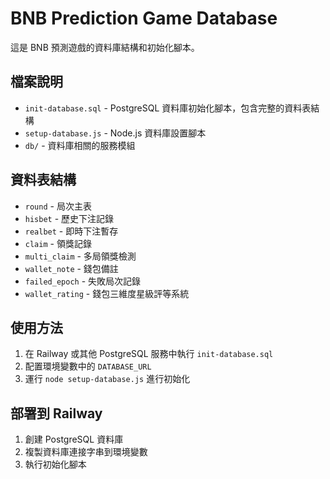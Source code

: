 # BNB Prediction Game Database

這是 BNB 預測遊戲的資料庫結構和初始化腳本。

## 檔案說明

- `init-database.sql` - PostgreSQL 資料庫初始化腳本，包含完整的資料表結構
- `setup-database.js` - Node.js 資料庫設置腳本
- `db/` - 資料庫相關的服務模組

## 資料表結構

- `round` - 局次主表
- `hisbet` - 歷史下注記錄
- `realbet` - 即時下注暫存
- `claim` - 領獎記錄
- `multi_claim` - 多局領獎檢測
- `wallet_note` - 錢包備註
- `failed_epoch` - 失敗局次記錄
- `wallet_rating` - 錢包三維度星級評等系統

## 使用方法

1. 在 Railway 或其他 PostgreSQL 服務中執行 `init-database.sql`
2. 配置環境變數中的 `DATABASE_URL`
3. 運行 `node setup-database.js` 進行初始化

## 部署到 Railway

1. 創建 PostgreSQL 資料庫
2. 複製資料庫連接字串到環境變數
3. 執行初始化腳本